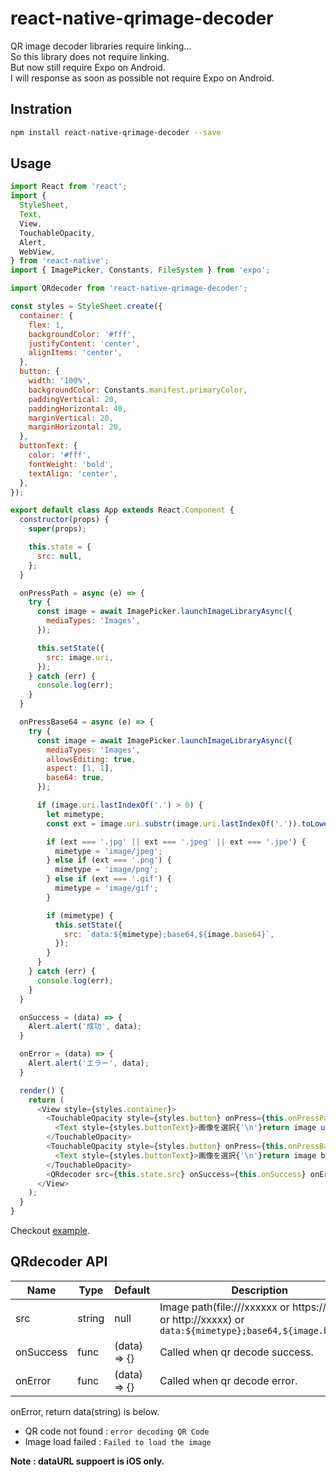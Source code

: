 # react-native-qrimage-decoder
QR image decoder libraries require linking...  
So this library does not require linking.  
But now still require Expo on Android.  
I will response as soon as possible not require Expo on Android.

## Instration
```bash
npm install react-native-qrimage-decoder --save
```

## Usage
```js
import React from 'react';
import {
  StyleSheet,
  Text,
  View,
  TouchableOpacity,
  Alert,
  WebView,
} from 'react-native';
import { ImagePicker, Constants, FileSystem } from 'expo';

import QRdecoder from 'react-native-qrimage-decoder';

const styles = StyleSheet.create({
  container: {
    flex: 1,
    backgroundColor: '#fff',
    justifyContent: 'center',
    alignItems: 'center',
  },
  button: {
    width: '100%',
    backgroundColor: Constants.manifest.primaryColor,
    paddingVertical: 20,
    paddingHorizontal: 40,
    marginVertical: 20,
    marginHorizontal: 20,
  },
  buttonText: {
    color: '#fff',
    fontWeight: 'bold',
    textAlign: 'center',
  },
});

export default class App extends React.Component {
  constructor(props) {
    super(props);

    this.state = {
      src: null,
    };
  }

  onPressPath = async (e) => {
    try {
      const image = await ImagePicker.launchImageLibraryAsync({
        mediaTypes: 'Images',
      });

      this.setState({
        src: image.uri,
      });
    } catch (err) {
      console.log(err);
    }
  }

  onPressBase64 = async (e) => {
    try {
      const image = await ImagePicker.launchImageLibraryAsync({
        mediaTypes: 'Images',
        allowsEditing: true,
        aspect: [1, 1],
        base64: true,
      });

      if (image.uri.lastIndexOf('.') > 0) {
        let mimetype;
        const ext = image.uri.substr(image.uri.lastIndexOf('.')).toLowerCase();

        if (ext === '.jpg' || ext === '.jpeg' || ext === '.jpe') {
          mimetype = 'image/jpeg';
        } else if (ext === '.png') {
          mimetype = 'image/png';
        } else if (ext === '.gif') {
          mimetype = 'image/gif';
        }

        if (mimetype) {
          this.setState({
            src: `data:${mimetype};base64,${image.base64}`,
          });
        }
      }
    } catch (err) {
      console.log(err);
    }
  }

  onSuccess = (data) => {
    Alert.alert('成功', data);
  }

  onError = (data) => {
    Alert.alert('エラー', data);
  }

  render() {
    return (
      <View style={styles.container}>
        <TouchableOpacity style={styles.button} onPress={this.onPressPath}>
          <Text style={styles.buttonText}>画像を選択{'\n'}return image uri(path)</Text>
        </TouchableOpacity>
        <TouchableOpacity style={styles.button} onPress={this.onPressBase64}>
          <Text style={styles.buttonText}>画像を選択{'\n'}return image base64</Text>
        </TouchableOpacity>
        <QRdecoder src={this.state.src} onSuccess={this.onSuccess} onError={this.onError} />
      </View>
    );
  }
}
```
Checkout [example](example).

## QRdecoder API
| Name | Type | Default | Description |
| --- | --- | --- | --- |
| src | string | null | Image path(file:///xxxxxx or https://xxxxx or http://xxxxx) or `data:${mimetype};base64,${image.base64}` |
| onSuccess | func | (data) => {} | Called when qr decode success. | 
| onError | func | (data) => {} | Called when qr decode error. | 
  
onError, return data(string) is below.  
* QR code not found : `error decoding QR Code`
* Image load failed : `Failed to load the image`

**Note : dataURL suppoert is iOS only.**